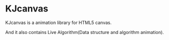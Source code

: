 KJcanvas
========

KJcanvas is a animation library for HTML5 canvas.

And it also contains Live Algorithm(Data structure and algorithm animation).
